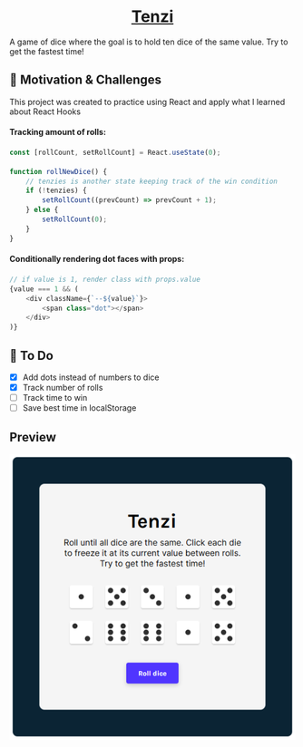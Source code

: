 # <div align="center"><center>[Tenzi](https://tenzi-game.vercel.app/)</div>
A game of dice where the goal is to hold ten dice of the same value. Try to get the fastest time!

## 🏃 Motivation & Challenges
This project was created to practice using React and apply what I learned about React Hooks

#### Tracking amount of rolls:
```javascript
const [rollCount, setRollCount] = React.useState(0);

function rollNewDice() {
    // tenzies is another state keeping track of the win condition
    if (!tenzies) {
        setRollCount((prevCount) => prevCount + 1);
    } else {
        setRollCount(0);
    }
}
```

#### Conditionally rendering dot faces with props:
```javascript
// if value is 1, render class with props.value
{value === 1 && (
    <div className={`--${value}`}>
        <span class="dot"></span>
    </div>
)}
```

## 🚧 To Do
- [x] Add dots instead of numbers to dice
- [x] Track number of rolls
- [ ] Track time to win
- [ ] Save best time in localStorage

Preview
---
![project preview](preview.png)
